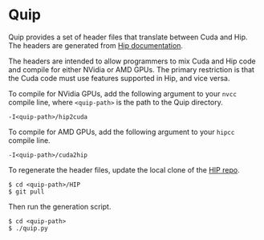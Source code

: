 # Quip

Quip provides a set of header files that translate between Cuda and Hip. The headers are generated from [Hip documentation](https://github.com/ROCm-Developer-Tools/HIP/tree/master/docs/markdown).

The headers are intended to allow programmers to mix Cuda and Hip code and compile for either NVidia or AMD GPUs. The primary restriction is that the Cuda code must use features supported in Hip, and vice versa.

To compile for NVidia GPUs, add the following argument to your `nvcc` compile line, where `<quip-path>` is the path to the Quip directory.
```
-I<quip-path>/hip2cuda
```

To compile for AMD GPUs, add the following argument to your `hipcc` compile line.
```
-I<quip-path>/cuda2hip
```

To regenerate the header files, update the local clone of the [HIP repo](https://github.com/ROCm-Developer-Tools/HIP).
```
$ cd <quip-path>/HIP
$ git pull
```

Then run the generation script.
```
$ cd <quip-path>
$ ./quip.py
```
